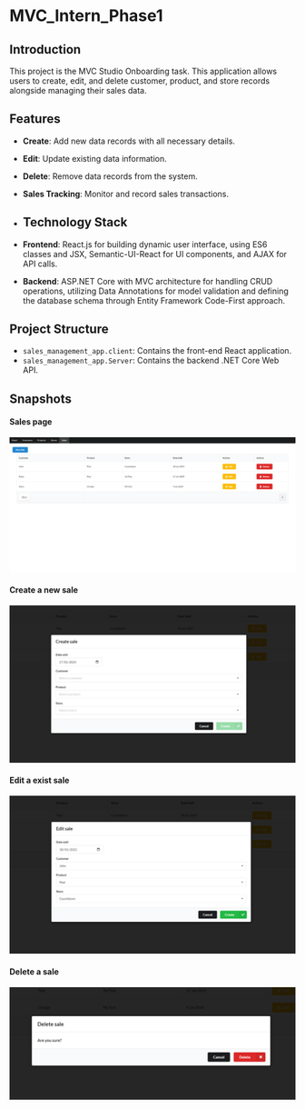 # MVC_Intern_Phase1
 
## Introduction
This project is the MVC Studio Onboarding task. This application allows users to create, edit, and delete customer, product, and store records alongside managing their sales data.

## Features
- **Create**: Add new data records with all necessary details.
- **Edit**: Update existing data information.
- **Delete**: Remove data records from the system.
- **Sales Tracking**: Monitor and record sales transactions.
 
- ## Technology Stack
- **Frontend**: React.js for building dynamic user interface, using ES6 classes and JSX, Semantic-UI-React for UI components, and AJAX for API calls.
- **Backend**: ASP.NET Core with MVC architecture for handling CRUD operations, utilizing Data Annotations for model validation and defining the database schema through Entity Framework Code-First approach.

## Project Structure
- `sales_management_app.client`: Contains the front-end React application.
- `sales_management_app.Server`: Contains the backend .NET Core Web API.

## Snapshots
#### Sales page
![Customer Creation Form](/show_pics/main.png)

#### Create a new sale
![Customer Creation Form](/show_pics/create.png)

#### Edit a exist sale
![Customer Creation Form](/show_pics/edit.png)

#### Delete a sale
![Customer Creation Form](/show_pics/delete.png)

